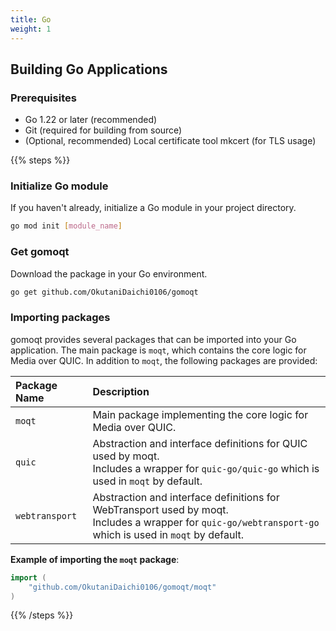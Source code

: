 ```yaml
---
title: Go
weight: 1
---
```


## Building Go Applications

### Prerequisites

- Go 1.22 or later (recommended)
- Git (required for building from source)
- (Optional, recommended) Local certificate tool mkcert (for TLS usage)

{{% steps %}}

### Initialize Go module

If you haven't already, initialize a Go module in your project directory.

```bash
go mod init [module_name]
```

### Get gomoqt

Download the package in your Go environment.

```bash
go get github.com/OkutaniDaichi0106/gomoqt
```

### Importing packages

gomoqt provides several packages that can be imported into your Go application. The main package is `moqt`, which contains the core logic for Media over QUIC. In addition to `moqt`, the following packages are provided:

| Package Name   | Description                                                                 |
|:-------------- |:---------------------------------------------------------------------------|
| `moqt`         | Main package implementing the core logic for Media over QUIC.               |
| `quic`         | Abstraction and interface definitions for QUIC used by moqt.<br>Includes a wrapper for `quic-go/quic-go` which is used in `moqt` by default. |
| `webtransport` | Abstraction and interface definitions for WebTransport used by moqt.<br>Includes a wrapper for `quic-go/webtransport-go` which is used in `moqt` by default. |

**Example of importing the `moqt` package**:

```go
import (
	"github.com/OkutaniDaichi0106/gomoqt/moqt"
)
```
{{% /steps %}}
